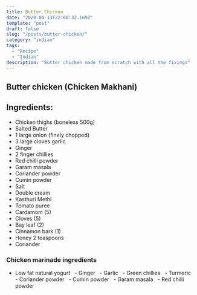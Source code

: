 ```yaml
---
title: Butter Chicken
date: "2020-04-13T22:00:32.169Z"
template: "post"
draft: false
slug: "/posts/butter-chicken/"
category: "indian"
tags:
  - "Recipe"
  - "Indian"
description: "Butter chicken made from scratch with all the fixings"
---
```


## Butter chicken (Chicken Makhani)

## Ingredients:

- Chicken thighs (boneless 500g)
- Salted Butter
- 1 large onion (finely chopped)
- 3 large cloves garlic
- Ginger
- 2 finger chillies
- Red chilli powder
- Garam masala
- Coriander powder
- Cumin powder
- Salt
- Double cream
- Kasthuri Methi
- Tomato puree
- Cardamom (5)
- Cloves (5)
- Bay leaf (2)
- Cinnamon bark (1)
- Honey 2 teaspoons
- Coriander

### Chicken marinade ingredients

- Low fat natural yogurt
    - Ginger
    - Garlic
    - Green chillies
    - Turmeric
    - Coriander powder
    - Cumin powder
    - Garam masala
    - Red chilli powder
